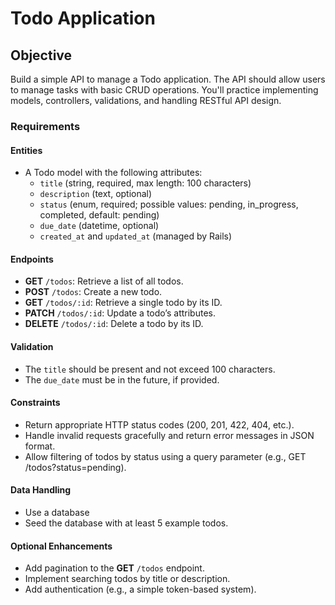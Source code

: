 # Todo Application

## **Objective**
Build a simple API to manage a Todo application. The API should allow users to manage tasks with basic CRUD operations. You'll practice implementing models, controllers, validations, and handling RESTful API design.

### **Requirements**
#### **Entities**

* A Todo model with the following attributes:
  * `title` (string, required, max length: 100 characters)
  * `description` (text, optional)
  * `status` (enum, required; possible values: pending, in_progress, completed, default: pending)
  * `due_date` (datetime, optional)
  * `created_at` and `updated_at` (managed by Rails)

#### **Endpoints**

* **GET** `/todos`: Retrieve a list of all todos.
* **POST** `/todos`: Create a new todo.
* **GET** `/todos/:id`: Retrieve a single todo by its ID.
* **PATCH** `/todos/:id`: Update a todo’s attributes.
* **DELETE** `/todos/:id`: Delete a todo by its ID.


#### **Validation**

* The `title` should be present and not exceed 100 characters.
* The `due_date` must be in the future, if provided.


#### **Constraints**

* Return appropriate HTTP status codes (200, 201, 422, 404, etc.).
* Handle invalid requests gracefully and return error messages in JSON format.
* Allow filtering of todos by status using a query parameter (e.g., GET /todos?status=pending).


#### **Data Handling**

* Use a database
* Seed the database with at least 5 example todos.

#### **Optional Enhancements**

* Add pagination to the **GET** `/todos` endpoint.
* Implement searching todos by title or description.
* Add authentication (e.g., a simple token-based system).
